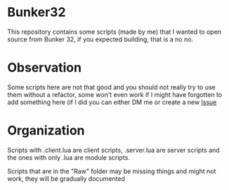 # Bunker32
This repository contains some scripts (made by me) that I wanted to open source from Bunker 32, if you expected building, that is a no no.

# Observation
Some scripts here are not that good and you should not really try to use them without a refactor, some won't even work if I might have forgotten to add something here (if I did you can either DM me or create a new [Issue](https://github.com/Flashthedev/Bunker32/issues/new)

# Organization
Scripts with .client.lua are client scripts, .server.lua are server scripts and the ones with only .lua are module scripts.

Scripts that are in the "Raw" folder may be missing things and might not work, they will be gradually documented
